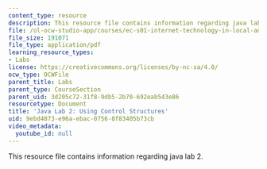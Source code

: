 ```yaml
---
content_type: resource
description: This resource file contains information regarding java lab 2.
file: /ol-ocw-studio-app/courses/ec-s01-internet-technology-in-local-and-global-communities-spring-2005-summer-2005/9ebd4073e96aebac07568f83405b73cb_MITEC_S01S05_i18n_lab.pdf
file_size: 191071
file_type: application/pdf
learning_resource_types:
- Labs
license: https://creativecommons.org/licenses/by-nc-sa/4.0/
ocw_type: OCWFile
parent_title: Labs
parent_type: CourseSection
parent_uid: 3d205c72-31f8-9db5-2b70-692eab543e86
resourcetype: Document
title: 'Java Lab 2: Using Control Structures'
uid: 9ebd4073-e96a-ebac-0756-8f83405b73cb
video_metadata:
  youtube_id: null
---
```

This resource file contains information regarding java lab 2.